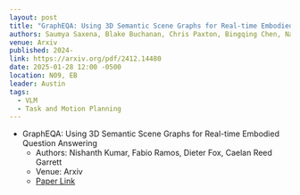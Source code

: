 ```yaml
---
layout: post
title: "GraphEQA: Using 3D Semantic Scene Graphs for Real-time Embodied Question Answering"
authors: Saumya Saxena, Blake Buchanan, Chris Paxton, Bingqing Chen, Narunas Vaskevicius, Luigi Palmieri, Jonathan Francis, Oliver Kroemer
venue: Arxiv
published: 2024-
link: https://arxiv.org/pdf/2412.14480
date: 2025-01-28 12:00 -0500
location: N09, EB
leader: Austin
tags:
  - VLM
  - Task and Motion Planning
---
```


- GraphEQA: Using 3D Semantic Scene Graphs for Real-time Embodied Question Answering
  - Authors: Nishanth Kumar, Fabio Ramos, Dieter Fox, Caelan Reed Garrett
  - Venue: Arxiv
  - [Paper Link](https://arxiv.org/pdf/2412.14480)
